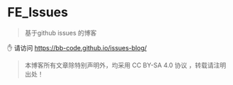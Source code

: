 # FE_Issues

> 基于github issues 的博客


:hand: 请访问 https://bb-code.github.io/issues-blog/

> 本博客所有文章除特别声明外，均采用 CC BY-SA 4.0 协议 ，转载请注明出处！
